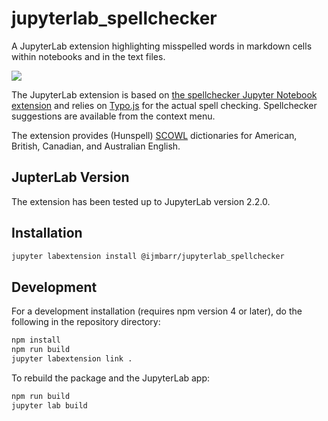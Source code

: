 # jupyterlab_spellchecker

A JupyterLab extension highlighting misspelled words in markdown cells within notebooks and in the text files.

![](demo.gif)

The JupyterLab extension is based on [the spellchecker Jupyter Notebook extension](https://github.com/ipython-contrib/jupyter_contrib_nbextensions/tree/master/src/jupyter_contrib_nbextensions/nbextensions/spellchecker) and relies on [Typo.js](https://github.com/cfinke/Typo.js) for the actual spell checking. Spellchecker suggestions are available from the context menu.

The extension provides (Hunspell) [SCOWL](http://wordlist.aspell.net/) dictionaries for American, British, Canadian, and Australian English.

## JupterLab Version
The extension has been tested up to JupyterLab version 2.2.0.

## Installation

```bash
jupyter labextension install @ijmbarr/jupyterlab_spellchecker
```

## Development

For a development installation (requires npm version 4 or later), do the following in the repository directory:

```bash
npm install
npm run build
jupyter labextension link .
```

To rebuild the package and the JupyterLab app:

```bash
npm run build
jupyter lab build
```
